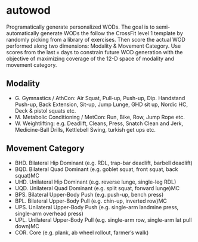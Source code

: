 # autowod
Programatically generate personalized WODs. The goal is to semi-automatically generate WODs the follow the CrossFit level 1 template by randomly picking from a library of exercises. Then score the actual WOD performed along two dimensions: Modality & Movement Category. Use scores from the last `n` days to constrain future WOD generation with the objective of maximizing coverage of the 12-D space of modality and movement category.

Modality
-------------------
- G. Gymnastics / AthCon: Air Squat, Pull-up, Push-up, Dip. Handstand Push-up, Back Extension, Sit-up, Jump Lunge, GHD sit up, Nordic HC, Deck & pistol squats etc.
- M. Metabolic Conditioning / MetCon: Run, Bike, Row, Jump Rope etc.
- W. Weightlifting: e.g. Deadlift, Cleans, Press, Snatch Clean and Jerk, Medicine-Ball Drills, Kettlebell Swing, turkish get ups etc.

Movement Category
------------------------
- BHD. Bilateral Hip Dominant (e.g. RDL, trap-bar deadlift, barbell deadlift)
- BQD. Bilateral Quad Dominant (e.g. goblet squat, front squat, back squat)MC
- UHD. Unilateral Hip Dominant (e.g. reverse lunge, single-leg RDL)
- UQD. Unilateral Quad Dominant (e.g. split squat, forward lunge)MC
- BPS. Bilateral Upper-Body Push (e.g. push-up, bench press)
- BPL. Bilateral Upper-Body Pull (e.g. chin-up, inverted row)MC
- UPS. Unilateral Upper-Body Push (e.g. single-arm landmine press, single-arm overhead press)
- UPL. Unilateral Upper-Body Pull (e.g. single-arm row, single-arm lat pull down)MC
- COR. Core (e.g. plank, ab wheel rollout, farmer’s walk)


